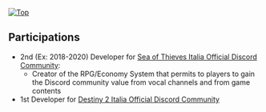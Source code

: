 <!--
**Romans96/Romans96** is a ✨ _special_ ✨ repository because its `README.md` (this file) appears on your GitHub profile.

Here are some ideas to get you started:

- 🔭 I’m currently working on ...
- 🌱 I’m currently learning ...
- 👯 I’m looking to collaborate on ...
- 🤔 I’m looking for help with ...
- 💬 Ask me about ...
- 📫 How to reach me: ...
- 😄 Pronouns: ...
- ⚡ Fun fact: ...
-->

[![Top](https://github-readme-stats.vercel.app/api/top-langs/?username=Romans96&layout=compact&theme=radical)](https://github.com/anuraghazra/github-readme-stats)


## Participations

- 2nd (Ex: 2018-2020) Developer for [Sea of Thieves Italia Official Discord Community](https://discord.com/invite/SeaOfThievesIT):
  - Creator of the RPG/Economy System that permits to players to gain the Discord community value from vocal channels and from game contents
- 1st Developer for [Destiny 2 Italia Official Discord Community](https://discord.com/invite/destiny2italia)



